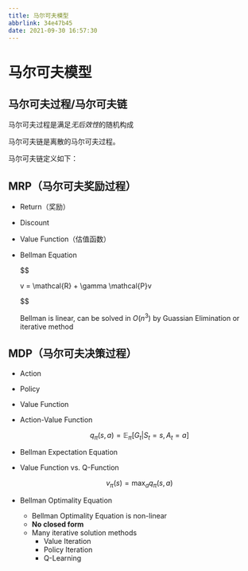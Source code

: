 ```yaml
---
title: 马尔可夫模型
abbrlink: 34e47b45
date: 2021-09-30 16:57:30
---
```

# 马尔可夫模型
## 马尔可夫过程/马尔可夫链
马尔可夫过程是满足*无后效性*的随机构成

马尔可夫链是离散的马尔可夫过程。

马尔可夫链定义如下：

## MRP（马尔可夫奖励过程）
- Return（奖励）
- Discount
- Value Function（估值函数）
- Bellman Equation
  
  $$
  
  v = \mathcal{R} + \gamma \mathcal{P}v
  
  $$

  Bellman is linear, can be solved in $O(n^3)$ by Guassian Elimination or iterative method

## MDP（马尔可夫决策过程）
- Action
- Policy
- Value Function
- Action-Value Function
  
  $$
    q_{\pi}(s,a) = \mathbb{E}_{\pi}[G_t|S_t = s, A_t = a]
  $$

- Bellman Expectation Equation
- Value Function vs. Q-Function
  
  $$
    v_{\pi}(s) = \max_{a} q_{\pi}(s,a)
  $$

- Bellman Optimality Equation
  - Bellman Optimality Equation is non-linear
  - **No closed form**
  - Many iterative solution methods
    - Value Iteration
    - Policy Iteration
    - Q-Learning